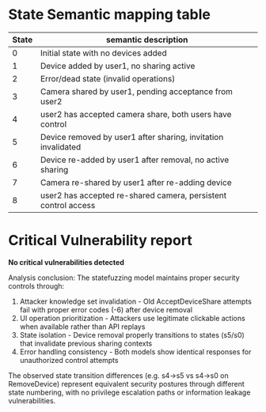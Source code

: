 

# State Semantic mapping table
State | semantic description
-----|---------
0 | Initial state with no devices added
1 | Device added by user1, no sharing active
2 | Error/dead state (invalid operations)
3 | Camera shared by user1, pending acceptance from user2
4 | user2 has accepted camera share, both users have control
5 | Device removed by user1 after sharing, invitation invalidated
6 | Device re-added by user1 after removal, no active sharing
7 | Camera re-shared by user1 after re-adding device
8 | user2 has accepted re-shared camera, persistent control access

# Critical Vulnerability report
**No critical vulnerabilities detected**

Analysis conclusion:
The statefuzzing model maintains proper security controls through:
1. Attacker knowledge set invalidation - Old AcceptDeviceShare attempts fail with proper error codes (-6) after device removal
2. UI operation prioritization - Attackers use legitimate clickable actions when available rather than API replays
3. State isolation - Device removal properly transitions to states (s5/s0) that invalidate previous sharing contexts
4. Error handling consistency - Both models show identical responses for unauthorized control attempts

The observed state transition differences (e.g. s4→s5 vs s4→s0 on RemoveDevice) represent equivalent security postures through different state numbering, with no privilege escalation paths or information leakage vulnerabilities.